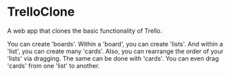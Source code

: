 # TrelloClone

A web app that clones the basic functionality of Trello.  

You can create 'boards'. Within a 'board', you can create 'lists'. And within a 'list', you can create many 'cards'. 
Also, you can rearrange the order of your 'lists' via dragging.
The same can be done with 'cards'. You can even drag 'cards' from one 'list' to another.
